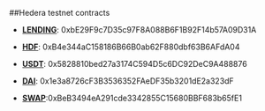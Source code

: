 ##Hedera testnet contracts

- **[LENDING](https://hashscan.io/testnet/contract/0.0.6532538)**: 0xbE29F9c7D35c97F8A088B6F1B92F14b57A09D31A

- **[HDF](https://hashscan.io/testnet/contract/0.0.6521523)**: 0xB4e344aC158186B66B0ab62F880dbf63B6AFdA04

- **[USDT](https://hashscan.io/testnet/contract/0.0.6522124)**: 0x5828810bed27a3174C594D5c6DC92DeC9A488876

- **[DAI](https://hashscan.io/testnet/contract/0.0.6522217)**: 0x1e3a8726cF3B3536352FAeDF35b3201dE2a323dF

- **[SWAP](https://hashscan.io/testnet/contract/0.0.6532350)**:0xBeB3494eA291cde3342855C15680BBF683b65fE1

